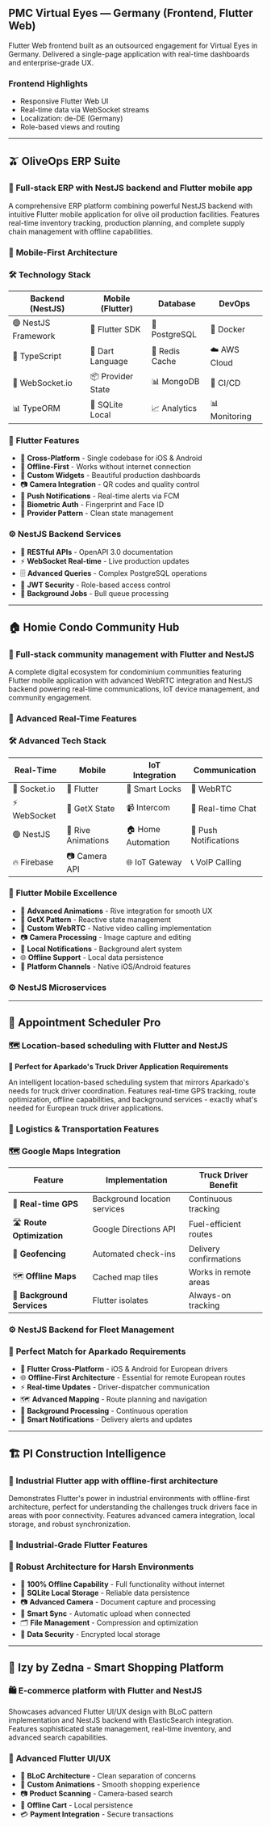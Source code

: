 ## PMC Virtual Eyes — Germany (Frontend, Flutter Web)

Flutter Web frontend built as an outsourced engagement for Virtual Eyes in Germany. Delivered a single-page application with real-time dashboards and enterprise-grade UX.

### Frontend Highlights
- Responsive Flutter Web UI
- Real-time data via WebSocket streams
- Localization: de-DE (Germany)
- Role-based views and routing

 

 

---

## 🫒 **OliveOps ERP Suite**

### 📱 Full-stack ERP with NestJS backend and Flutter mobile app

A comprehensive ERP platform combining powerful NestJS backend with intuitive Flutter mobile application for olive oil production facilities. Features real-time inventory tracking, production planning, and complete supply chain management with offline capabilities.

### 📱 **Mobile-First Architecture**

 

### 🛠️ **Technology Stack**

<div align="center">

| **Backend (NestJS)** | **Mobile (Flutter)** | **Database** | **DevOps** |
|---------------------|---------------------|--------------|------------|
| 🟢 NestJS Framework | 📱 Flutter SDK | 🐘 PostgreSQL | 🐳 Docker |
| 📘 TypeScript | 🎯 Dart Language | 🚀 Redis Cache | ☁️ AWS Cloud |
| 🔌 WebSocket.io | 📦 Provider State | 📊 MongoDB | 🔄 CI/CD |
| 📊 TypeORM | 💾 SQLite Local | 📈 Analytics | 📊 Monitoring |

</div>

### 🎨 **Flutter Features**

- 📱 **Cross-Platform** - Single codebase for iOS & Android
- 🔄 **Offline-First** - Works without internet connection
- 🎨 **Custom Widgets** - Beautiful production dashboards
- 📷 **Camera Integration** - QR codes and quality control
- 🔔 **Push Notifications** - Real-time alerts via FCM
- 🔐 **Biometric Auth** - Fingerprint and Face ID
- 🎯 **Provider Pattern** - Clean state management

### ⚙️ **NestJS Backend Services**

 

- 🔗 **RESTful APIs** - OpenAPI 3.0 documentation
- ⚡ **WebSocket Real-time** - Live production updates
- 🗄️ **Advanced Queries** - Complex PostgreSQL operations
- 🔐 **JWT Security** - Role-based access control
- 🔄 **Background Jobs** - Bull queue processing

 

 

---

## 🏠 **Homie Condo Community Hub**

### 🎥 Full-stack community management with Flutter and NestJS

A complete digital ecosystem for condominium communities featuring Flutter mobile application with advanced WebRTC integration and NestJS backend powering real-time communications, IoT device management, and community engagement.

### 🎥 **Advanced Real-Time Features**

 

### 🛠️ **Advanced Tech Stack**

| **Real-Time** | **Mobile** | **IoT Integration** | **Communication** |
|---------------|------------|-------------------|------------------|
| 🔌 Socket.io | 📱 Flutter | 🔐 Smart Locks | 🎥 WebRTC |
| ⚡ WebSocket | 🎯 GetX State | 📹 Intercom | 💬 Real-time Chat |
| 🟢 NestJS | 🎨 Rive Animations | 🏠 Home Automation | 🔔 Push Notifications |
| 🔥 Firebase | 📷 Camera API | 🌐 IoT Gateway | 📞 VoIP Calling |

### 🎯 **Flutter Mobile Excellence**

- 🎨 **Advanced Animations** - Rive integration for smooth UX
- 📱 **GetX Pattern** - Reactive state management
- 🎥 **Custom WebRTC** - Native video calling implementation
- 📷 **Camera Processing** - Image capture and editing
- 🔔 **Local Notifications** - Background alert system
- 🌐 **Offline Support** - Local data persistence
- 🎯 **Platform Channels** - Native iOS/Android features

### ⚙️ **NestJS Microservices**

 

 

 

---

## 📅 **Appointment Scheduler Pro**

### 🗺️ Location-based scheduling with Flutter and NestJS

**🎯 Perfect for Aparkado's Truck Driver Application Requirements**

An intelligent location-based scheduling system that mirrors Aparkado's needs for truck driver coordination. Features real-time GPS tracking, route optimization, offline capabilities, and background services - exactly what's needed for European truck driver applications.

### 🚛 **Logistics & Transportation Features**

 

### 🗺️ **Google Maps Integration**

| **Feature** | **Implementation** | **Truck Driver Benefit** |
|-------------|-------------------|--------------------------|
| 🎯 **Real-time GPS** | Background location services | Continuous tracking |
| 🛣️ **Route Optimization** | Google Directions API | Fuel-efficient routes |
| 📍 **Geofencing** | Automated check-ins | Delivery confirmations |
| 🗺️ **Offline Maps** | Cached map tiles | Works in remote areas |
| 📱 **Background Services** | Flutter isolates | Always-on tracking |

### ⚙️ **NestJS Backend for Fleet Management**

 

### 🎯 **Perfect Match for Aparkado Requirements**

- 📱 **Flutter Cross-Platform** - iOS & Android for European drivers
- 🌐 **Offline-First Architecture** - Essential for remote European routes
- ⚡ **Real-time Updates** - Driver-dispatcher communication
- 🗺️ **Advanced Mapping** - Route planning and navigation
- 🔄 **Background Processing** - Continuous operation
- 🔔 **Smart Notifications** - Delivery alerts and updates

 

 

---

## 🏗️ **PI Construction Intelligence**

### 🔨 Industrial Flutter app with offline-first architecture

Demonstrates Flutter's power in industrial environments with offline-first architecture, perfect for understanding the challenges truck drivers face in areas with poor connectivity. Features advanced camera integration, local storage, and robust synchronization.

### 🎯 **Industrial-Grade Flutter Features**

 

### 💪 **Robust Architecture for Harsh Environments**

- 📶 **100% Offline Capability** - Full functionality without internet
- 📱 **SQLite Local Storage** - Reliable data persistence  
- 📷 **Advanced Camera** - Document capture and processing
- 🔄 **Smart Sync** - Automatic upload when connected
- 🗂️ **File Management** - Compression and optimization
- 🔐 **Data Security** - Encrypted local storage

 

---

## 🛒 **Izy by Zedna** - Smart Shopping Platform

### 🛍️ E-commerce platform with Flutter and NestJS

Showcases advanced Flutter UI/UX design with BLoC pattern implementation and NestJS backend with ElasticSearch integration. Features sophisticated state management, real-time inventory, and advanced search capabilities.

### 🎨 **Advanced Flutter UI/UX**

- 🎯 **BLoC Architecture** - Clean separation of concerns
- 🛒 **Custom Animations** - Smooth shopping experience  
- 📷 **Product Scanning** - Camera-based search
- 💾 **Offline Cart** - Local persistence
- 💳 **Payment Integration** - Secure transactions

 

 
